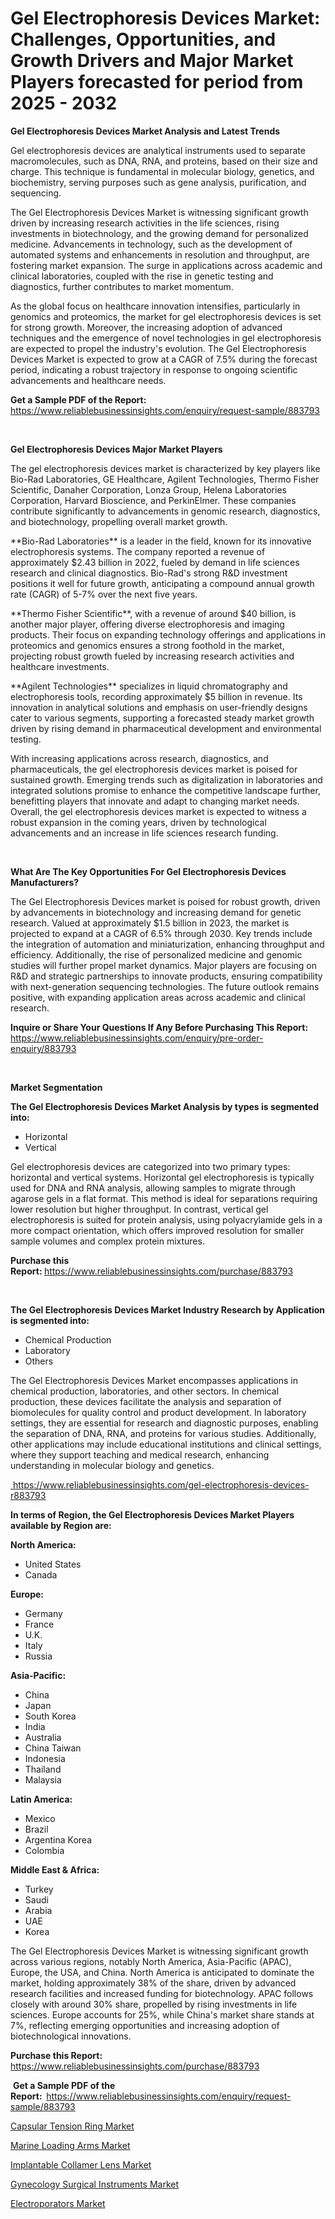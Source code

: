 <p><h1>Gel Electrophoresis Devices Market: Challenges, Opportunities, and Growth Drivers and Major Market Players forecasted for period from 2025 - 2032</h1></p><p><strong>Gel Electrophoresis Devices Market Analysis and Latest Trends</strong></p>
<p><p>Gel electrophoresis devices are analytical instruments used to separate macromolecules, such as DNA, RNA, and proteins, based on their size and charge. This technique is fundamental in molecular biology, genetics, and biochemistry, serving purposes such as gene analysis, purification, and sequencing.</p><p>The Gel Electrophoresis Devices Market is witnessing significant growth driven by increasing research activities in the life sciences, rising investments in biotechnology, and the growing demand for personalized medicine. Advancements in technology, such as the development of automated systems and enhancements in resolution and throughput, are fostering market expansion. The surge in applications across academic and clinical laboratories, coupled with the rise in genetic testing and diagnostics, further contributes to market momentum.</p><p>As the global focus on healthcare innovation intensifies, particularly in genomics and proteomics, the market for gel electrophoresis devices is set for strong growth. Moreover, the increasing adoption of advanced techniques and the emergence of novel technologies in gel electrophoresis are expected to propel the industry's evolution. The Gel Electrophoresis Devices Market is expected to grow at a CAGR of 7.5% during the forecast period, indicating a robust trajectory in response to ongoing scientific advancements and healthcare needs.</p></p>
<p><strong>Get a Sample PDF of the Report:&nbsp;</strong> <a href="https://www.reliablebusinessinsights.com/enquiry/request-sample/883793?utm_campaign=2310&utm_medium=2&utm_source=Github&utm_content=ia&utm_term=11042025&utm_id=gel-electrophoresis-devices">https://www.reliablebusinessinsights.com/enquiry/request-sample/883793</a></p>
<p>&nbsp;</p>
<p><strong>Gel Electrophoresis Devices Major Market Players</strong></p>
<p><p>The gel electrophoresis devices market is characterized by key players like Bio-Rad Laboratories, GE Healthcare, Agilent Technologies, Thermo Fisher Scientific, Danaher Corporation, Lonza Group, Helena Laboratories Corporation, Harvard Bioscience, and PerkinElmer. These companies contribute significantly to advancements in genomic research, diagnostics, and biotechnology, propelling overall market growth.</p><p>**Bio-Rad Laboratories** is a leader in the field, known for its innovative electrophoresis systems. The company reported a revenue of approximately $2.43 billion in 2022, fueled by demand in life sciences research and clinical diagnostics. Bio-Rad's strong R&D investment positions it well for future growth, anticipating a compound annual growth rate (CAGR) of 5-7% over the next five years.</p><p>**Thermo Fisher Scientific**, with a revenue of around $40 billion, is another major player, offering diverse electrophoresis and imaging products. Their focus on expanding technology offerings and applications in proteomics and genomics ensures a strong foothold in the market, projecting robust growth fueled by increasing research activities and healthcare investments.</p><p>**Agilent Technologies** specializes in liquid chromatography and electrophoresis tools, recording approximately $5 billion in revenue. Its innovation in analytical solutions and emphasis on user-friendly designs cater to various segments, supporting a forecasted steady market growth driven by rising demand in pharmaceutical development and environmental testing.</p><p>With increasing applications across research, diagnostics, and pharmaceuticals, the gel electrophoresis devices market is poised for sustained growth. Emerging trends such as digitalization in laboratories and integrated solutions promise to enhance the competitive landscape further, benefitting players that innovate and adapt to changing market needs. Overall, the gel electrophoresis devices market is expected to witness a robust expansion in the coming years, driven by technological advancements and an increase in life sciences research funding.</p></p>
<p>&nbsp;</p>
<p><strong>What Are The Key Opportunities For Gel Electrophoresis Devices Manufacturers?</strong></p>
<p><p>The Gel Electrophoresis Devices market is poised for robust growth, driven by advancements in biotechnology and increasing demand for genetic research. Valued at approximately $1.5 billion in 2023, the market is projected to expand at a CAGR of 6.5% through 2030. Key trends include the integration of automation and miniaturization, enhancing throughput and efficiency. Additionally, the rise of personalized medicine and genomic studies will further propel market dynamics. Major players are focusing on R&D and strategic partnerships to innovate products, ensuring compatibility with next-generation sequencing technologies. The future outlook remains positive, with expanding application areas across academic and clinical research.</p></p>
<p><strong>Inquire or Share Your Questions If Any Before Purchasing This Report:</strong> <a href="https://www.reliablebusinessinsights.com/enquiry/pre-order-enquiry/883793?utm_campaign=2310&utm_medium=2&utm_source=Github&utm_content=ia&utm_term=11042025&utm_id=gel-electrophoresis-devices">https://www.reliablebusinessinsights.com/enquiry/pre-order-enquiry/883793</a></p>
<p>&nbsp;</p>
<p><strong>Market Segmentation</strong></p>
<p><strong>The Gel Electrophoresis Devices Market Analysis by types is segmented into:</strong></p>
<p><ul><li>Horizontal</li><li>Vertical</li></ul></p>
<p><p>Gel electrophoresis devices are categorized into two primary types: horizontal and vertical systems. Horizontal gel electrophoresis is typically used for DNA and RNA analysis, allowing samples to migrate through agarose gels in a flat format. This method is ideal for separations requiring lower resolution but higher throughput. In contrast, vertical gel electrophoresis is suited for protein analysis, using polyacrylamide gels in a more compact orientation, which offers improved resolution for smaller sample volumes and complex protein mixtures.</p></p>
<p><strong>Purchase this Report:&nbsp;</strong><a href="https://www.reliablebusinessinsights.com/purchase/883793?utm_campaign=2310&utm_medium=2&utm_source=Github&utm_content=ia&utm_term=11042025&utm_id=gel-electrophoresis-devices">https://www.reliablebusinessinsights.com/purchase/883793</a></p>
<p>&nbsp;</p>
<p><strong>The Gel Electrophoresis Devices Market Industry Research by Application is segmented into:</strong></p>
<p><ul><li>Chemical Production</li><li>Laboratory</li><li>Others</li></ul></p>
<p><p>The Gel Electrophoresis Devices Market encompasses applications in chemical production, laboratories, and other sectors. In chemical production, these devices facilitate the analysis and separation of biomolecules for quality control and product development. In laboratory settings, they are essential for research and diagnostic purposes, enabling the separation of DNA, RNA, and proteins for various studies. Additionally, other applications may include educational institutions and clinical settings, where they support teaching and medical research, enhancing understanding in molecular biology and genetics.</p></p>
<p><a href="https://www.reliablebusinessinsights.com/gel-electrophoresis-devices-r883793?utm_campaign=2310&utm_medium=2&utm_source=Github&utm_content=ia&utm_term=11042025&utm_id=gel-electrophoresis-devices">&nbsp;https://www.reliablebusinessinsights.com/gel-electrophoresis-devices-r883793</a></p>
<p><strong>In terms of Region, the Gel Electrophoresis Devices Market Players available by Region are:</strong></p>
<p>
    <p> <strong> North America: </strong>
        <ul>
            <li>United States</li>
            <li>Canada</li>
        </ul>
        </p> 
    <p> <strong> Europe: </strong>
        <ul>
            <li>Germany</li>
            <li>France</li>
            <li>U.K.</li>
            <li>Italy</li>
            <li>Russia</li>
        </ul>
        </p> 
    <p> <strong> Asia-Pacific: </strong>
        <ul>
            <li>China</li>
            <li>Japan</li>
            <li>South Korea</li>
            <li>India</li>
            <li>Australia</li>
            <li>China Taiwan</li>
            <li>Indonesia</li>
            <li>Thailand</li>
            <li>Malaysia</li>
        </ul>
        </p> 
    <p> <strong> Latin America: </strong>
        <ul>
            <li>Mexico</li>
            <li>Brazil</li>
            <li>Argentina Korea</li>
            <li>Colombia</li>
        </ul>
        </p> 
    <p> <strong> Middle East & Africa: </strong>
        <ul>
            <li>Turkey</li>
            <li>Saudi</li>
            <li>Arabia</li>
            <li>UAE</li>
            <li>Korea</li>
        </ul>
    </p>
    </p>
<p><p>The Gel Electrophoresis Devices Market is witnessing significant growth across various regions, notably North America, Asia-Pacific (APAC), Europe, the USA, and China. North America is anticipated to dominate the market, holding approximately 38% of the share, driven by advanced research facilities and increased funding for biotechnology. APAC follows closely with around 30% share, propelled by rising investments in life sciences. Europe accounts for 25%, while China's market share stands at 7%, reflecting emerging opportunities and increasing adoption of biotechnological innovations.</p></p>
<p><strong>Purchase this Report: </strong><a href="https://www.reliablebusinessinsights.com/purchase/883793?utm_campaign=2310&utm_medium=2&utm_source=Github&utm_content=ia&utm_term=11042025&utm_id=gel-electrophoresis-devices">https://www.reliablebusinessinsights.com/purchase/883793</a></p>
<p>&nbsp;<strong>Get a Sample PDF of the Report:&nbsp;&nbsp;</strong><a href="https://www.reliablebusinessinsights.com/enquiry/request-sample/883793?utm_campaign=2310&utm_medium=2&utm_source=Github&utm_content=ia&utm_term=11042025&utm_id=gel-electrophoresis-devices">https://www.reliablebusinessinsights.com/enquiry/request-sample/883793</a></p>
<p><strong></strong></p>
<p><p><a href="https://www.linkedin.com/pulse/capsular-tension-ring-market-analysis-qualitative-quantitative-sag8c?utm_campaign=2310&utm_medium=2&utm_source=Github&utm_content=ia&utm_term=11042025&utm_id=gel-electrophoresis-devices">Capsular Tension Ring Market</a></p><p><a href="https://github.com/seppelharjap/Market-Research-Report-List-1/blob/main/marine-loading-arms-market.md?utm_campaign=2310&utm_medium=2&utm_source=Github&utm_content=ia&utm_term=11042025&utm_id=gel-electrophoresis-devices">Marine Loading Arms Market</a></p><p><a href="https://www.linkedin.com/pulse/global-implantable-collamer-lens-market-sector2025-2032-fs3ic?utm_campaign=2310&utm_medium=2&utm_source=Github&utm_content=ia&utm_term=11042025&utm_id=gel-electrophoresis-devices">Implantable Collamer Lens Market</a></p><p><a href="https://www.linkedin.com/pulse/competitive-landscape-revenue-forecast-gynecology-surgical-ejh4c?utm_campaign=2310&utm_medium=2&utm_source=Github&utm_content=ia&utm_term=11042025&utm_id=gel-electrophoresis-devices">Gynecology Surgical Instruments Market</a></p><p><a href="https://github.com/olesjaquah/Market-Research-Report-List-1/blob/main/electroporators-market.md?utm_campaign=2310&utm_medium=2&utm_source=Github&utm_content=ia&utm_term=11042025&utm_id=gel-electrophoresis-devices">Electroporators Market</a></p></p>